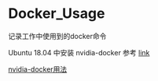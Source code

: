 # Docker_Usage



记录工作中使用到的docker命令

Ubuntu 18.04 中安装 nvidia-docker 参考 [link](https://blog.csdn.net/qq_19307465/article/details/84453901)


[nvidia-docker用法](https://github.com/naughtybabyfirst/Docker_Usage/blob/master/Docker_Usage.md)
